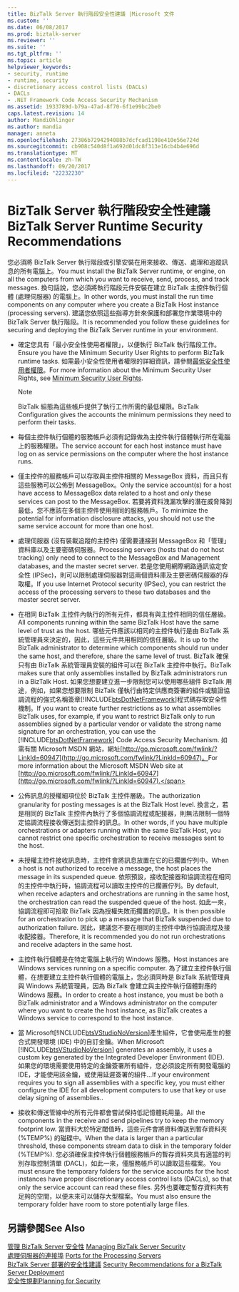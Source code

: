 ```yaml
---
title: BizTalk Server 執行階段安全性建議 |Microsoft 文件
ms.custom: ''
ms.date: 06/08/2017
ms.prod: biztalk-server
ms.reviewer: ''
ms.suite: ''
ms.tgt_pltfrm: ''
ms.topic: article
helpviewer_keywords:
- security, runtime
- runtime, security
- discretionary access control lists (DACLs)
- DACLs
- .NET Framework Code Access Security Mechanism
ms.assetid: 1933789d-b79a-47ad-8f70-6f1e99bc2be0
caps.latest.revision: 14
author: MandiOhlinger
ms.author: mandia
manager: anneta
ms.openlocfilehash: 27386b7294294088b7dcfcad1198e410e56e724d
ms.sourcegitcommit: cb908c540d8f1a692d01dc8f313e16cb4b4e696d
ms.translationtype: MT
ms.contentlocale: zh-TW
ms.lasthandoff: 09/20/2017
ms.locfileid: "22232230"
---
```

# <a name="biztalk-server-runtime-security-recommendations"></a><span data-ttu-id="17189-102">BizTalk Server 執行階段安全性建議</span><span class="sxs-lookup"><span data-stu-id="17189-102">BizTalk Server Runtime Security Recommendations</span></span>
<span data-ttu-id="17189-103">您必須將 BizTalk Server 執行階段或引擎安裝在用來接收、傳送、處理和追蹤訊息的所有電腦上。</span><span class="sxs-lookup"><span data-stu-id="17189-103">You must install the BizTalk Server runtime, or engine, on all the computers from which you want to receive, send, process, and track messages.</span></span> <span data-ttu-id="17189-104">換句話說，您必須將執行階段元件安裝在建立 BizTalk 主控件執行個體 (處理伺服器) 的電腦上。</span><span class="sxs-lookup"><span data-stu-id="17189-104">In other words, you must install the run time components on any computer where you create a BizTalk Host instance (processing servers).</span></span> <span data-ttu-id="17189-105">建議您依照這些指導方針來保護和部署您作業環境中的 BizTalk Server 執行階段。</span><span class="sxs-lookup"><span data-stu-id="17189-105">It is recommended you follow these guidelines for securing and deploying the BizTalk Server runtime in your environment.</span></span>  
  
-   <span data-ttu-id="17189-106">確定您具有「最小安全性使用者權限」，以便執行 BizTalk 執行階段工作。</span><span class="sxs-lookup"><span data-stu-id="17189-106">Ensure you have the Minimum Security User Rights to perform BizTalk runtime tasks.</span></span> <span data-ttu-id="17189-107">如需最小安全性使用者權限的詳細資訊，請參閱[最低安全性使用者權限](../core/minimum-security-user-rights.md)。</span><span class="sxs-lookup"><span data-stu-id="17189-107">For more information about the Minimum Security User Rights, see [Minimum Security User Rights](../core/minimum-security-user-rights.md).</span></span>  
  
    > [!NOTE]
    >  <span data-ttu-id="17189-108">BizTalk 組態為這些帳戶提供了執行工作所需的最低權限。</span><span class="sxs-lookup"><span data-stu-id="17189-108">BizTalk Configuration gives the accounts the minimum permissions they need to perform their tasks.</span></span>  
  
-   <span data-ttu-id="17189-109">每個主控件執行個體的服務帳戶必須有記錄做為主控件執行個體執行所在電腦上的服務權限。</span><span class="sxs-lookup"><span data-stu-id="17189-109">The service account for each host instance must have log on as service permissions on the computer where the host instance runs.</span></span>  
  
-   <span data-ttu-id="17189-110">僅主控件的服務帳戶可以存取與主控件相關的 MessageBox 資料，而且只有這些服務可以公佈到 MessageBox。</span><span class="sxs-lookup"><span data-stu-id="17189-110">Only the service account(s) for a host have access to MessageBox data related to a host and only these services can post to the MessageBox.</span></span> <span data-ttu-id="17189-111">若要將資料洩漏攻擊的潛在威脅降到最低，您不應該在多個主控件使用相同的服務帳戶。</span><span class="sxs-lookup"><span data-stu-id="17189-111">To minimize the potential for information disclosure attacks, you should not use the same service account for more than one host.</span></span>  
  
-   <span data-ttu-id="17189-112">處理伺服器 (沒有裝載追蹤的主控件) 僅需要連接到 MessageBox 和「管理」資料庫以及主要密碼伺服器。</span><span class="sxs-lookup"><span data-stu-id="17189-112">Processing servers (hosts that do not host tracking) only need to connect to the MessageBox and Management databases, and the master secret server.</span></span> <span data-ttu-id="17189-113">若是您使用網際網路通訊協定安全性 (IPSec)，則可以限制處理伺服器對這兩個資料庫及主要密碼伺服器的存取權。</span><span class="sxs-lookup"><span data-stu-id="17189-113">If you use Internet Protocol security (IPSec), you can restrict the access of the processing servers to these two databases and the master secret server.</span></span>  
  
-   <span data-ttu-id="17189-114">在相同 BizTalk 主控件內執行的所有元件，都具有與主控件相同的信任層級。</span><span class="sxs-lookup"><span data-stu-id="17189-114">All components running within the same BizTalk Host have the same level of trust as the host.</span></span> <span data-ttu-id="17189-115">哪些元件應該以相同的主控件執行是由 BizTalk 系統管理員來決定的，因此，這些元件共用相同的信任層級。</span><span class="sxs-lookup"><span data-stu-id="17189-115">It is up to the BizTalk administrator to determine which components should run under the same host, and therefore, share the same level of trust.</span></span> <span data-ttu-id="17189-116">BizTalk 確保只有由 BizTalk 系統管理員安裝的組件可以在 BizTalk 主控件中執行。</span><span class="sxs-lookup"><span data-stu-id="17189-116">BizTalk makes sure that only assemblies installed by BizTalk administrators run in a BizTalk Host.</span></span> <span data-ttu-id="17189-117">如果您想要建立進一步限制您可以使用哪些組件 BizTalk 用途，例如，如果您想要限制 BizTalk 僅執行由特定供應商簽署的組件或驗證協調流程的強式名稱簽章[!INCLUDE[btsDotNetFramework](../includes/btsdotnetframework-md.md)]程式碼存取安全性機制。</span><span class="sxs-lookup"><span data-stu-id="17189-117">If you want to create further restrictions as to what assemblies BizTalk uses, for example, if you want to restrict BizTalk only to run assemblies signed by a particular vendor or validate the strong name signature for an orchestration, you can use the [!INCLUDE[btsDotNetFramework](../includes/btsdotnetframework-md.md)] Code Access Security Mechanism.</span></span> <span data-ttu-id="17189-118">如需有關 Microsoft MSDN 網站，網址[http://go.microsoft.com/fwlink/?LinkId=60947](http://go.microsoft.com/fwlink/?LinkId=60947)。</span><span class="sxs-lookup"><span data-stu-id="17189-118">For more information about the Microsoft MSDN Web site at [http://go.microsoft.com/fwlink/?LinkId=60947](http://go.microsoft.com/fwlink/?LinkId=60947).</span></span>  
  
-   <span data-ttu-id="17189-119">公佈訊息的授權細項位於 BizTalk 主控件層級。</span><span class="sxs-lookup"><span data-stu-id="17189-119">The authorization granularity for posting messages is at the BizTalk Host level.</span></span> <span data-ttu-id="17189-120">換言之，若是相同的 BizTalk 主控件內執行了多個協調流程或配接器，則無法限制一個特定協調流程接收傳送到主控件的訊息。</span><span class="sxs-lookup"><span data-stu-id="17189-120">In other words, if you have multiple orchestrations or adapters running within the same BizTalk Host, you cannot restrict one specific orchestration to receive messages sent to the host.</span></span>  
  
-   <span data-ttu-id="17189-121">未授權主控件接收訊息時，主控件會將訊息放置在它的已擱置佇列中。</span><span class="sxs-lookup"><span data-stu-id="17189-121">When a host is not authorized to receive a message, the host places the message in its suspended queue.</span></span> <span data-ttu-id="17189-122">依照預設，接收配接器和協調流程在相同的主控件中執行時，協調流程可以讀取主控件的已擱置佇列。</span><span class="sxs-lookup"><span data-stu-id="17189-122">By default, when receive adapters and orchestrations are running in the same host, the orchestration can read the suspended queue of the host.</span></span> <span data-ttu-id="17189-123">如此一來，協調流程即可拾取 BizTalk 因為授權失敗而擱置的訊息。</span><span class="sxs-lookup"><span data-stu-id="17189-123">It is then possible for an orchestration to pick up a message that BizTalk suspended due to authorization failure.</span></span> <span data-ttu-id="17189-124">因此，建議您不要在相同的主控件中執行協調流程及接收配接器。</span><span class="sxs-lookup"><span data-stu-id="17189-124">Therefore, it is recommended you do not run orchestrations and receive adapters in the same host.</span></span>  
  
-   <span data-ttu-id="17189-125">主控件執行個體是在特定電腦上執行的 Windows 服務。</span><span class="sxs-lookup"><span data-stu-id="17189-125">Host instances are Windows services running on a specific computer.</span></span> <span data-ttu-id="17189-126">為了建立主控件執行個體，在想要建立主控件執行個體的電腦上，您必須同時是 BizTalk 系統管理員與 Windows 系統管理員，因為 BizTalk 會建立與主控件執行個體對應的 Windows 服務。</span><span class="sxs-lookup"><span data-stu-id="17189-126">In order to create a host instance, you must be both a BizTalk administrator and a Windows administrator on the computer where you want to create the host instance, as BizTalk creates a Windows service to correspond to the host instance.</span></span>  
  
-   <span data-ttu-id="17189-127">當 Microsoft[!INCLUDE[btsVStudioNoVersion](../includes/btsvstudionoversion-md.md)]產生組件，它會使用產生的整合式開發環境 (IDE) 中的自訂金鑰。</span><span class="sxs-lookup"><span data-stu-id="17189-127">When Microsoft [!INCLUDE[btsVStudioNoVersion](../includes/btsvstudionoversion-md.md)] generates an assembly, it uses a custom key generated by the Integrated Developer Environment (IDE).</span></span> <span data-ttu-id="17189-128">如果您的環境需要使用特定的金鑰簽署所有組件，您必須設定所有開發電腦的 IDE，才能使用該金鑰，或使用延遲簽署的組件...</span><span class="sxs-lookup"><span data-stu-id="17189-128">If your environment requires you to sign all assemblies with a specific key, you must either configure the IDE for all development computers to use that key or use delay signing of assemblies..</span></span>  
  
-   <span data-ttu-id="17189-129">接收和傳送管線中的所有元件都會嘗試保持低記憶體耗用量。</span><span class="sxs-lookup"><span data-stu-id="17189-129">All the components in the receive and send pipelines try to keep the memory footprint low.</span></span> <span data-ttu-id="17189-130">當資料大於特定閾值時，這些元件會將資料傳送到暫存資料夾 (%TEMP%) 的磁碟中。</span><span class="sxs-lookup"><span data-stu-id="17189-130">When the data is larger than a particular threshold, these components stream data to disk in the temporary folder (%TEMP%).</span></span> <span data-ttu-id="17189-131">您必須確保主控件執行個體服務帳戶的暫存資料夾具有適當的判別存取控制清單 (DACL)，如此一來，僅服務帳戶可以讀取這些檔案。</span><span class="sxs-lookup"><span data-stu-id="17189-131">You must ensure the temporary folders for the service accounts for the host instances have proper discretionary access control lists (DACLs), so that only the service account can read these files.</span></span> <span data-ttu-id="17189-132">另外也要確定暫存資料夾有足夠的空間，以便未來可以儲存大型檔案。</span><span class="sxs-lookup"><span data-stu-id="17189-132">You must also ensure the temporary folder have room to store potentially large files.</span></span>  
  
## <a name="see-also"></a><span data-ttu-id="17189-133">另請參閱</span><span class="sxs-lookup"><span data-stu-id="17189-133">See Also</span></span>  
 <span data-ttu-id="17189-134">[管理 BizTalk Server 安全性](../core/managing-biztalk-server-security.md) </span><span class="sxs-lookup"><span data-stu-id="17189-134">[Managing BizTalk Server Security](../core/managing-biztalk-server-security.md) </span></span>  
 <span data-ttu-id="17189-135">[處理伺服器的連接埠](../core/ports-for-the-processing-servers.md) </span><span class="sxs-lookup"><span data-stu-id="17189-135">[Ports for the Processing Servers](../core/ports-for-the-processing-servers.md) </span></span>  
 <span data-ttu-id="17189-136">[BizTalk Server 部署的安全性建議](../core/security-recommendations-for-a-biztalk-server-deployment.md) </span><span class="sxs-lookup"><span data-stu-id="17189-136">[Security Recommendations for a BizTalk Server Deployment](../core/security-recommendations-for-a-biztalk-server-deployment.md) </span></span>  
 [<span data-ttu-id="17189-137">安全性規劃</span><span class="sxs-lookup"><span data-stu-id="17189-137">Planning for Security</span></span>](../core/planning-for-security.md)